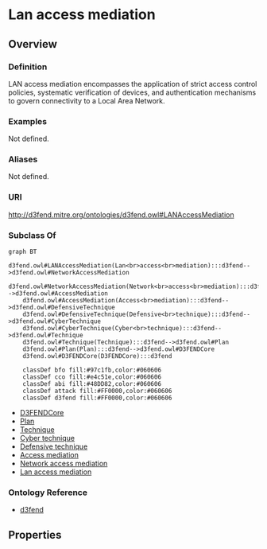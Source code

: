 # Lan access mediation

## Overview

### Definition
LAN access mediation encompasses the application of strict access control policies, systematic verification of devices, and authentication mechanisms to govern connectivity to a Local Area Network.

### Examples
Not defined.

### Aliases
Not defined.

### URI
http://d3fend.mitre.org/ontologies/d3fend.owl#LANAccessMediation

### Subclass Of
```mermaid
graph BT
    d3fend.owl#LANAccessMediation(Lan<br>access<br>mediation):::d3fend-->d3fend.owl#NetworkAccessMediation
    d3fend.owl#NetworkAccessMediation(Network<br>access<br>mediation):::d3fend-->d3fend.owl#AccessMediation
    d3fend.owl#AccessMediation(Access<br>mediation):::d3fend-->d3fend.owl#DefensiveTechnique
    d3fend.owl#DefensiveTechnique(Defensive<br>technique):::d3fend-->d3fend.owl#CyberTechnique
    d3fend.owl#CyberTechnique(Cyber<br>technique):::d3fend-->d3fend.owl#Technique
    d3fend.owl#Technique(Technique):::d3fend-->d3fend.owl#Plan
    d3fend.owl#Plan(Plan):::d3fend-->d3fend.owl#D3FENDCore
    d3fend.owl#D3FENDCore(D3FENDCore):::d3fend
    
    classDef bfo fill:#97c1fb,color:#060606
    classDef cco fill:#e4c51e,color:#060606
    classDef abi fill:#48DD82,color:#060606
    classDef attack fill:#FF0000,color:#060606
    classDef d3fend fill:#FF0000,color:#060606
```

- [D3FENDCore](/docs/ontology/reference/model/D3FENDCore/D3FENDCore.md)
- [Plan](/docs/ontology/reference/model/D3FENDCore/Plan/Plan.md)
- [Technique](/docs/ontology/reference/model/D3FENDCore/Plan/Technique/Technique.md)
- [Cyber technique](/docs/ontology/reference/model/D3FENDCore/Plan/Technique/Cyber%20technique/Cyber%20technique.md)
- [Defensive technique](/docs/ontology/reference/model/D3FENDCore/Plan/Technique/Cyber%20technique/Defensive%20technique/Defensive%20technique.md)
- [Access mediation](/docs/ontology/reference/model/D3FENDCore/Plan/Technique/Cyber%20technique/Defensive%20technique/Access%20mediation/Access%20mediation.md)
- [Network access mediation](/docs/ontology/reference/model/D3FENDCore/Plan/Technique/Cyber%20technique/Defensive%20technique/Access%20mediation/Network%20access%20mediation/Network%20access%20mediation.md)
- [Lan access mediation](/docs/ontology/reference/model/D3FENDCore/Plan/Technique/Cyber%20technique/Defensive%20technique/Access%20mediation/Network%20access%20mediation/Lan%20access%20mediation/Lan%20access%20mediation.md)


### Ontology Reference
- [d3fend](http://d3fend.mitre.org/ontologies/d3fend.owl#)

## Properties
